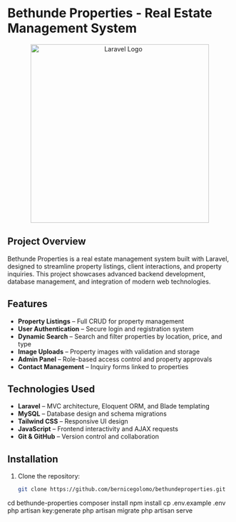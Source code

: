 # Bethunde Properties - Real Estate Management System

<p align="center">
<a href="https://laravel.com" target="_blank">
<img src="https://raw.githubusercontent.com/laravel/art/master/logo-lockup/5%20SVG/2%20CMYK/1%20Full%20Color/laravel-logolockup-cmyk-red.svg" width="400" alt="Laravel Logo">
</a>
</p>

## Project Overview
Bethunde Properties is a real estate management system built with Laravel, designed to streamline property listings, client interactions, and property inquiries. This project showcases advanced backend development, database management, and integration of modern web technologies.

## Features
- **Property Listings** – Full CRUD for property management
- **User Authentication** – Secure login and registration system
- **Dynamic Search** – Search and filter properties by location, price, and type
- **Image Uploads** – Property images with validation and storage
- **Admin Panel** – Role-based access control and property approvals
- **Contact Management** – Inquiry forms linked to properties

## Technologies Used
- **Laravel** – MVC architecture, Eloquent ORM, and Blade templating
- **MySQL** – Database design and schema migrations
- **Tailwind CSS** – Responsive UI design
- **JavaScript** – Frontend interactivity and AJAX requests
- **Git & GitHub** – Version control and collaboration

## Installation
1. Clone the repository:
   ```bash
   git clone https://github.com/bernicegolomo/bethundeproperties.git
cd bethunde-properties
composer install
npm install
cp .env.example .env
php artisan key:generate
php artisan migrate
php artisan serve
